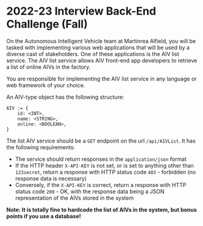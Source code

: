 # 2022-23 Interview Back-End Challenge (Fall)

On the Autonomous Intelligent Vehicle team at Martinrea Alfield, you will be tasked with implementing various web applications that will be used by a diverse cast of stakeholders. One of these applications is the AIV list service. The AIV list service allows AIV front-end app developers to retrieve a list of online AIVs in the factory.

You are responsible for implementing the AIV list service in any language or web framework of your choice.

An AIV-type object has the following structure:
```
AIV := {
    id: <INT>,
    name: <STRING>,
    online: <BOOLEAN>,
}
```

The list AIV service should be a `GET` endpoint on the url `/api/AIVList`. It has the following requirements:
- The service should return responses in the `application/json` format
- If the HTTP header `X-API-KEY` is not set, or is set to anything other than `123secret`, return a response with HTTP status code `403` - forbidden (no response data is necessary)
- Conversely, if the `X-API-KEY` is correct, return a response with HTTP status code `200` - OK, with the response data being a JSON representation of the AIVs stored in the system

**Note: It is totally fine to hardcode the list of AIVs in the system, but bonus points if you use a database!**


